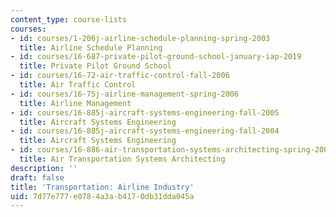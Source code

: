 ```yaml
---
content_type: course-lists
courses:
- id: courses/1-206j-airline-schedule-planning-spring-2003
  title: Airline Schedule Planning
- id: courses/16-687-private-pilot-ground-school-january-iap-2019
  title: Private Pilot Ground School
- id: courses/16-72-air-traffic-control-fall-2006
  title: Air Traffic Control
- id: courses/16-75j-airline-management-spring-2006
  title: Airline Management
- id: courses/16-885j-aircraft-systems-engineering-fall-2005
  title: Aircraft Systems Engineering
- id: courses/16-885j-aircraft-systems-engineering-fall-2004
  title: Aircraft Systems Engineering
- id: courses/16-886-air-transportation-systems-architecting-spring-2004
  title: Air Transportation Systems Architecting
description: ''
draft: false
title: 'Transportation: Airline Industry'
uid: 7d77e777-e078-4a3a-b417-0db31dda045a
---
```


